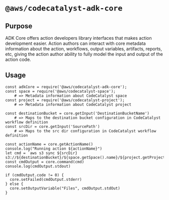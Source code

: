# `@aws/codecatalyst-adk-core`
## Purpose
ADK Core offers action developers library interfaces that makes action development easier. Action authors can interact with core metadata information about the action, workflows, output variables, artifacts, reports, etc, giving the action author ability to fully model the input and output of the action code.

## Usage

```
const adkCore = require('@aws/codecatalyst-adk-core');
const space = require('@aws/codecatalyst-space');
    # => Metadata information about CodeCatalyst space
const project = require('@aws/codecatalyst-project');
    # => Metadata information about CodeCatalyst project

const destinationBucket = core.getInput('DestinationBucketName')
    # => Maps to the destination bucket configuration in CodeCatalyst workflow definition
const srcDir = core.getInput('SourcePath')
    # => Maps to the src dir configuration in CodeCatalyst workflow definition

const actionName = core.getActionName()
console.log("Running action ${actionName}")
let cmd = `aws s3 sync ${srcDir} s3://${destinationBucket}/${space.getSpace().name}/${project.getProject().name}/`
const cmdOutput = core.command(cmd)
console.log(cmdOutput.stdout)

if (cmdOutput.code != 0) {
  core.setFailed(cmdOutput.stderr)
} else {
  core.setOutputVariable("Files", cmdOutput.stdOut)
}

```

